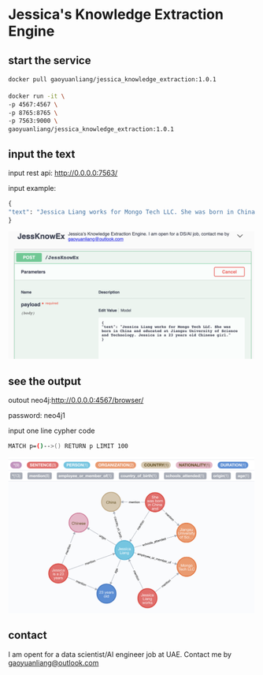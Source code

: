 # Jessica's Knowledge Extraction Engine

## start the service

```bash
docker pull gaoyuanliang/jessica_knowledge_extraction:1.0.1

docker run -it \
-p 4567:4567 \
-p 8765:8765 \
-p 7563:9000 \
gaoyuanliang/jessica_knowledge_extraction:1.0.1
```

## input the text
input rest api: http://0.0.0.0:7563/

input example:

```python
{
"text": "Jessica Liang works for Mongo Tech LLC. She was born in China and educated at Jiangsu University of Science and Technology. Jessica is a 23 years old Chinese girl."
}
```

<img src="WX20201128-174001@2x.png" width="500">


## see the output

outout neo4j:http://0.0.0.0:4567/browser/

password: neo4j1

input one line cypher code
```bash
MATCH p=()-->() RETURN p LIMIT 100
```

<img src="WX20201128-172836@2x.png" width="500">


## contact

I am opent for a data scientist/AI engineer job at UAE. Contact me by gaoyuanliang@outlook.com
